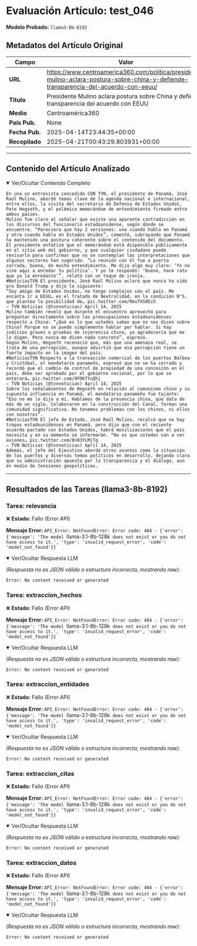 # Evaluación Artículo: test_046
**Modelo Probado:** `llama3-8b-8192`

## Metadatos del Artículo Original

| Campo          | Valor                                      |
|----------------|--------------------------------------------|
| **URL**        | https://www.centroamerica360.com/politica/presidente-mulino-aclara-postura-sobre-china-y-defiende-transparencia-del-acuerdo-con-eeuu/           |
| **Título**     | Presidente Mulino aclara postura sobre China y defiende transparencia del acuerdo con EEUU       |
| **Medio**      | Centroamérica360         |
| **País Pub.**  | None |
| **Fecha Pub.** | 2025-04-14T23:44:35+00:00 |
| **Recopilado** | 2025-04-21T00:43:29.803931+00:00 |

---

## Contenido del Artículo Analizado

<details open>
<summary>Ver/Ocultar Contenido Completo</summary>

```text
En una un entrevista concedida CON TVN, el presidente de Panamá, José Raúl Mulino, abordó temas clave de la agenda nacional e internacional, entre ellos, la visita del secretario de Defensa de Estados Unidos, Pete Hegseth, y el polémico memorándum de entendimiento firmado entre ambos países.
Mulino fue claro al señalar que existe una aparente contradicción en los discursos del funcionario estadounidense, según dónde se encuentre. “Pareciera que hay 2 versiones: una cuando habla en Panamá y otra cuando habla en Estados Unidos”, comentó, subrayando que Panamá ha mantenido una postura coherente sobre el contenido del documento.
El presidente enfatizó que el memorándum está disponible públicamente en el sitio web del gobierno, y que cualquier ciudadano puede revisarlo para confirmar que no se contemplan las interpretaciones que algunos sectores han sugerido. “La reunión con él fue a puerta cerrada, buena, de mucho entendimiento. Me dijo algo muy claro: ‘Yo no vine aquí a enredar tu política’. Y yo le respondí: ‘Bueno, hace rato que ya la enredaste’”, relató con un toque de ironía.
#NoticiasTVN El presidente, José Raúl Mulino aclaró que nunca ha sido pro Donald Trump y dijo lo siguiente:
“Soy amigo de Estados Unidos, no tengo complejos con el país. Me encanta ir a EEUU… es el Tratado de Neutralidad, en la condición N°5, que plantea la posibilidad de… pic.twitter.com/RmuTXS0EzX
— TVN Noticias (@tvnnoticias) April 14, 2025
Mulino también reveló que durante el encuentro aprovechó para preguntar directamente sobre las preocupaciones estadounidenses respecto a China: “¿Qué es lo que ustedes saben que no nos dicen sobre China? Porque no se puede simplemente hablar por hablar. Si hay indicios graves o pruebas de injerencia china, yo agradecería que me lo digan. Pero nunca me dicen nada concreto”, expresó.
Según Mulino, Hegseth reconoció que, más que una amenaza real, se trata de una percepción, aunque advirtió que esa percepción tiene un fuerte impacto en la imagen del país.
#NoticiasTVN Respecto a la transacción comercial de los puertos Balboa y Cristóbal, el mandatario panameño, expresó que no se ha cerrado y recordó que el cambio de control de propiedad de una concesión en el país, debe ser aprobado por el gobierno nacional, por lo que se enterará… pic.twitter.com/9FDKftuQhj
— TVN Noticias (@tvnnoticias) April 14, 2025
Sobre los señalamientos de Hegseth en relación al comunismo chino y su supuesta influencia en Panamá, el mandatario panameño fue tajante: “Eso no me lo dijo a mí. Hablamos de la presencia china, que data de más de un siglo. Colaboraron en la construcción del Canal, forman una comunidad significativa. No tenemos problemas con los chinos, ni ellos con nosotros”.
#NoticiasTVN El jefe de Estado, José Raúl Mulino, recalcó que no hay tropas estadounidenses en Panamá, pero dijo que con el reciente acuerdo pactado con Estados Unidos, habrá movilizaciones que el país necesita y en su momento se informarán. “No es que ustedes van a ver aviones… pic.twitter.com/8n03YLMjTq
— TVN Noticias (@tvnnoticias) April 14, 2025
Además, el jefe del Ejecutivo abordó otros asuntos como la situación de los puertos y diversos temas políticos en desarrollo, dejando claro que su administración apuesta por la transparencia y el diálogo, aun en medio de tensiones geopolíticas.
```
</details>

---

## Resultados de las Tareas (llama3-8b-8192)

### Tarea: relevancia

❌ **Estado:** Fallo (Error API)

   **Mensaje Error:** `API_Error: NotFoundError: Error code: 404 - {'error': {'message': 'The model `llama-3.1-8b-128k` does not exist or you do not have access to it.', 'type': 'invalid_request_error', 'code': 'model_not_found'}}`


<details open>
<summary>Ver/Ocultar Respuesta LLM</summary>

_(Respuesta no es JSON válido o estructura incorrecta, mostrando raw):_
```
Error: No content received or generated
```
</details>


### Tarea: extraccion_hechos

❌ **Estado:** Fallo (Error API)

   **Mensaje Error:** `API_Error: NotFoundError: Error code: 404 - {'error': {'message': 'The model `llama-3.1-8b-128k` does not exist or you do not have access to it.', 'type': 'invalid_request_error', 'code': 'model_not_found'}}`


<details open>
<summary>Ver/Ocultar Respuesta LLM</summary>

_(Respuesta no es JSON válido o estructura incorrecta, mostrando raw):_
```
Error: No content received or generated
```
</details>


### Tarea: extraccion_entidades

❌ **Estado:** Fallo (Error API)

   **Mensaje Error:** `API_Error: NotFoundError: Error code: 404 - {'error': {'message': 'The model `llama-3.1-8b-128k` does not exist or you do not have access to it.', 'type': 'invalid_request_error', 'code': 'model_not_found'}}`


<details open>
<summary>Ver/Ocultar Respuesta LLM</summary>

_(Respuesta no es JSON válido o estructura incorrecta, mostrando raw):_
```
Error: No content received or generated
```
</details>


### Tarea: extraccion_citas

❌ **Estado:** Fallo (Error API)

   **Mensaje Error:** `API_Error: NotFoundError: Error code: 404 - {'error': {'message': 'The model `llama-3.1-8b-128k` does not exist or you do not have access to it.', 'type': 'invalid_request_error', 'code': 'model_not_found'}}`


<details open>
<summary>Ver/Ocultar Respuesta LLM</summary>

_(Respuesta no es JSON válido o estructura incorrecta, mostrando raw):_
```
Error: No content received or generated
```
</details>


### Tarea: extraccion_datos

❌ **Estado:** Fallo (Error API)

   **Mensaje Error:** `API_Error: NotFoundError: Error code: 404 - {'error': {'message': 'The model `llama-3.1-8b-128k` does not exist or you do not have access to it.', 'type': 'invalid_request_error', 'code': 'model_not_found'}}`


<details open>
<summary>Ver/Ocultar Respuesta LLM</summary>

_(Respuesta no es JSON válido o estructura incorrecta, mostrando raw):_
```
Error: No content received or generated
```
</details>
